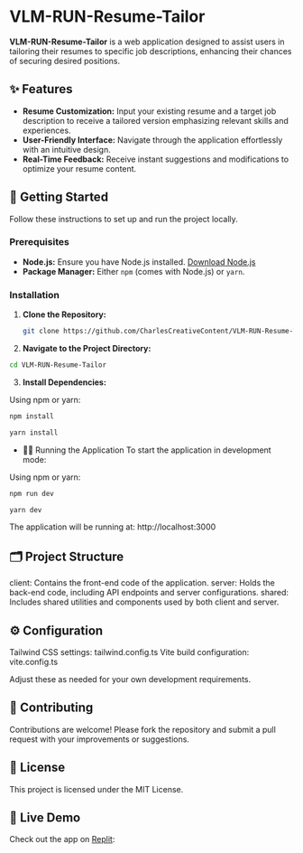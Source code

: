 # VLM-RUN-Resume-Tailor

**VLM-RUN-Resume-Tailor** is a web application designed to assist users in tailoring their resumes to specific job descriptions, enhancing their chances of securing desired positions.

## ✨ Features

- **Resume Customization:** Input your existing resume and a target job description to receive a tailored version emphasizing relevant skills and experiences.
- **User-Friendly Interface:** Navigate through the application effortlessly with an intuitive design.
- **Real-Time Feedback:** Receive instant suggestions and modifications to optimize your resume content.

## 🚀 Getting Started

Follow these instructions to set up and run the project locally.

### Prerequisites

- **Node.js:** Ensure you have Node.js installed. [Download Node.js](https://nodejs.org/)
- **Package Manager:** Either `npm` (comes with Node.js) or `yarn`.

### Installation

1. **Clone the Repository:**

   ```bash
   git clone https://github.com/CharlesCreativeContent/VLM-RUN-Resume-Tailor.git
   ```

2. **Navigate to the Project Directory:**

```bash
cd VLM-RUN-Resume-Tailor
```

3. **Install Dependencies:**

Using npm or yarn:

```bash
npm install

yarn install
```

- 🏃‍♂️ Running the Application
To start the application in development mode:

Using npm or yarn:

```bash
npm run dev

yarn dev
```

The application will be running at:
http://localhost:3000

## 🗂 Project Structure
client: Contains the front-end code of the application.
server: Holds the back-end code, including API endpoints and server configurations.
shared: Includes shared utilities and components used by both client and server.

## ⚙️ Configuration
Tailwind CSS settings: tailwind.config.ts
Vite build configuration: vite.config.ts

Adjust these as needed for your own development requirements.

## 🤝 Contributing
Contributions are welcome!
Please fork the repository and submit a pull request with your improvements or suggestions.

## 📄 License
This project is licensed under the MIT License.

## 🔗 Live Demo
Check out the app on [Replit](https://replit.com/@CharlesCreative/ResumeAiTailor):







